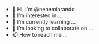 - 👋 Hi, I’m @nehemiarando
- 👀 I’m interested in ...
- 🌱 I’m currently learning ...
- 💞️ I’m looking to collaborate on ...
- 📫 How to reach me ...

<!---
nehemiarando/nehemiarando is a ✨ special ✨ repository because its `README.md` (this file) appears on your GitHub profile.
You can click the Preview link to take a look at your changes.
--->

